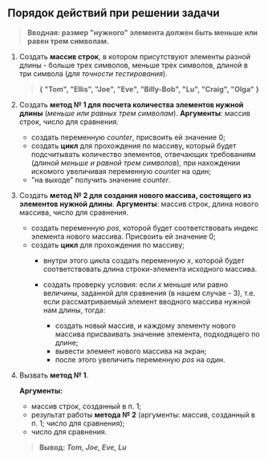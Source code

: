 ## Порядок действий при решении задачи

>**Вводная: размер "нужного" элемента должен быть меньше или равен трем символам.**

1. Создать **массив строк**, в котором присутствуют элементы разной длины - больше трех символов, меньше трех символов, длиной в три символа (*для точности тестирования*).

    >**{ "Tom", "Ellis", "Joe", "Eve", "Billy-Bob", "Lu", "Craig", "Olga" }**

2. Создать **метод № 1 для посчета количества элементов нужной длины** (*меньше или равных трем символам*). **Аргументы**: массив строк, число для сравнения.

    * создать переменную *counter*, присвоить ей значение 0;
    * создать **цикл** для прохождения по массиву, который будет подсчитывать количество элементов, отвечающих требованиям (*длиной меньше и равной трем символов*), при нахождении искомого увеличивая переменную *counter* на один;
    * "на выходе" получить значение *counter*.

3. Создать **метод № 2 для создания нового массива, состоящего из элементов нужной длины**. **Аргументы**: массив строк, длина нового массива, число для сравнения.

    * создать переменную *pos*, которой будет соответствовать индекс элемента нового массива. Присвоить ей значение 0;
    * создать **цикл** для прохождения по массиву;
        * внутри этого цикла создать переменную *x*, которой будет соответствовать длина строки-элемента исходного массива.
                       
        *  создать проверку условия: если *x* меньше или равно величины, заданной для сравнения (в нашем случае - 3), т.е. если рассматриваемый элемент вводного массива нужной нам длины, тогда:
        
            * создать новый массив, и каждому элементу нового массива присваивать значение элемента, подходящего по длине;
            * вывести элемент нового массива на экран;
            * после этого увеличить переменную *pos* на один.
            
4. Вызвать **метод № 1**. 

    **Аргументы:** 
    
    * массив строк, созданный в п. 1; 
    * результат работы **метода № 2** (аргументы: массив, созданный в п. 1; число для сравнения);
    * число для сравнения.

    > **Вывод: *Tom, Joe, Eve, Lu***